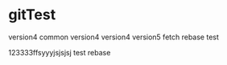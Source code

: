 # gitTest
version4
common
version4
version4
version5
fetch rebase test




123333ffsyyyjsjsjsj
test rebase
